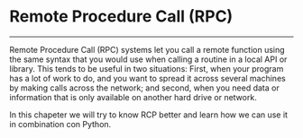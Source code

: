 # Remote Procedure Call (RPC)
---
Remote Procedure Call (RPC) systems let you call a remote function using the same syntax that you
would use when calling a routine in a local API or library. This tends to be useful in two situations:
First, when your program has a lot of work to do, and you want to spread it across several
machines by making calls across the network; and second, when you need data or information that is only available on another hard drive or
network.

In this chapeter we will try to know RCP better and learn how we can use it in combination con Python.
